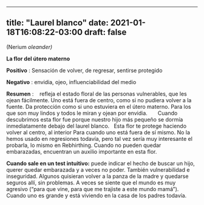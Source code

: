 
---
title: "Laurel blanco"
date: 2021-01-18T16:08:22-03:00
draft: false
--- 
        

 

 



(Nerium *oleander)*


**La flor del útero materno** 
 


**Positivo** : Sensación de volver, de regresar, sentirse protegido


**Negativo** : envidia, ojeo, influenciabilidad del medio


**Resumen** :    refleja el estado floral de las personas
 vulnerables, que les ojean fácilmente. Uno está fuera de centro, como si no
 pudiera volver a la fuente. 
Da protección
 como si uno estuviera en el útero materno. Para los que son muy lindos y todos
 le miran y ojean por envidia.
       Cuando descubrimos esta flor fue
 porque nuestro hijo más pequeño se dormía inmediatamente debajo del laurel
 blanco.  
Esta flor te protege haciendo volver al centro, al interior
Para cuando uno está fuera de sí mismo.
No la hemos usado en regresiones todavía, pero tal vez sería muy
 interesante el probarla, lo mismo en Rebhirthing.
Cuando no pueden quedar embarazadas, encuentran un auxilio importante
 en esta flor.
 


**Cuando sale en un test intuitivo:**  puede indicar el hecho de buscar un hijo, querer
 quedar embarazada y a veces no poder. También vulnerabilidad e inseguridad.
Algunos quisieran
 volver a la panza de la madre y quedarse seguros allí, sin problemas. A veces
 se siente que el mundo es muy agresivo (“para que vine, para que me trajiste a
 este mundo mamá”).
Cuando uno es
 grande y está viviendo en la casa de los padres todavía.



